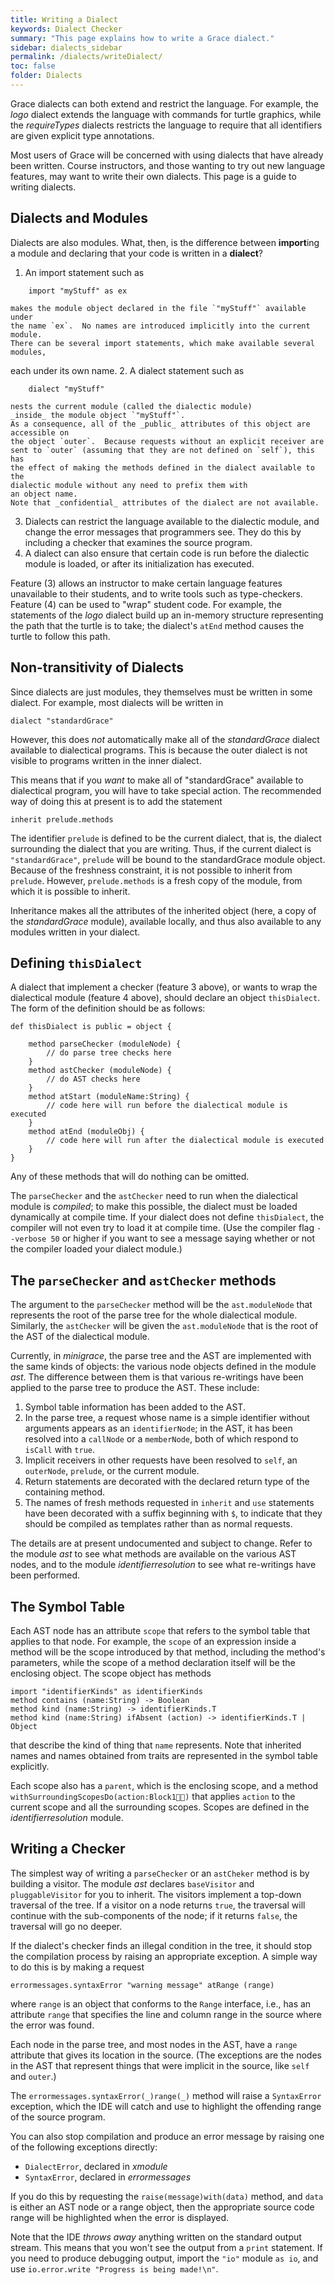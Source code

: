 ```yaml
---
title: Writing a Dialect
keywords: Dialect Checker
summary: "This page explains how to write a Grace dialect."
sidebar: dialects_sidebar
permalink: /dialects/writeDialect/
toc: false
folder: Dialects
---
```


Grace dialects can both extend and restrict the language.  For example,
the _logo_ dialect extends the language with commands for turtle graphics,
while the _requireTypes_ dialects restricts the language to require that
all identifiers are given explicit type annotations.

Most users of Grace will be concerned with using dialects that have already
been written.  Course instructors, and those wanting to try out new language
features, may want to write their own dialects.  This page is a guide to
writing dialects.

## Dialects and Modules

Dialects are also modules.  What, then, is the difference between **import**ing
a module and declaring that your code is written in a **dialect**?

 1. An import statement such as
```
    import "myStuff" as ex
```
    makes the module object declared in the file `"myStuff"` available under
    the name `ex`.  No names are introduced implicitly into the current module.
    There can be several import statements, which make available several modules,
each under its own name.
 2. A dialect statement such as
```
    dialect "myStuff"
```
    nests the current module (called the dialectic module)
    _inside_ the module object `"myStuff"`.
    As a consequence, all of the _public_ attributes of this object are accessible on
    the object `outer`.  Because requests without an explicit receiver are
    sent to `outer` (assuming that they are not defined on `self`), this has
    the effect of making the methods defined in the dialect available to the
    dialectic module without any need to prefix them with
    an object name.
    Note that _confidential_ attributes of the dialect are not available.
 3. Dialects can restrict the language available to the dialectic module,
    and change the error messages that
    programmers see.   They do this by including a checker that examines the
    source program.
 4. A dialect can also ensure that certain code is run
    before the dialectic module is loaded, or after its initialization has
    executed.

Feature (3) allows an instructor to make certain language features
unavailable to their students, and to write tools such as type-checkers.
Feature (4) can be used to "wrap" student code. For example, the
statements of the _logo_ dialect build up an in-memory structure representing
the path that the turtle is to take; the dialect's `atEnd` method causes the
turtle to follow this path.

## Non-transitivity of Dialects

Since dialects are just modules, they themselves must be written in some
dialect.  For example, most dialects will be written in
```
dialect "standardGrace"
```
However, this does _not_ automatically make all of the _standardGrace_ dialect
available to dialectical programs.  This is because the outer dialect is not
visible to programs written in the inner dialect.

This means that if you _want_ to make all of "standardGrace" available to
dialectical program, you will have to take special action.  The recommended way
of doing this at present is to add the statement
```
inherit prelude.methods
```
The identifier `prelude` is defined to be the current dialect, that is, the
dialect surrounding the dialect that you are writing.
Thus, if the current dialect is
`"standardGrace"`, `prelude` will be bound to the standardGrace module object.
Because of the freshness constraint, it is not possible to inherit from
`prelude`.  However, `prelude.methods` is a fresh copy of the module,
from which it is possible to inherit.

Inheritance makes all the attributes of the inherited object (here, a copy
of the _standardGrace_ module), available locally, and thus also available to
any modules written in your dialect.

## Defining `thisDialect`

A dialect that implement a checker (feature 3 above), or wants to wrap the
dialectical module (feature 4 above), should declare an object `thisDialect`.
The form of the definition should be as follows:
```
def thisDialect is public = object {

    method parseChecker (moduleNode) {
        // do parse tree checks here
    }
    method astChecker (moduleNode) {
        // do AST checks here
    }
    method atStart (moduleName:String) {
        // code here will run before the dialectical module is executed
    }
    method atEnd (moduleObj) {
        // code here will run after the dialectical module is executed
    }
}
```
Any of these methods that will do nothing can be omitted.

The `parseChecker` and the `astChecker` need to run when the dialectical module
is _compiled_; to make this possible, the dialect must be loaded dynamically
at compile time.
If your dialect does not define `thisDialect`, the compiler will not even
try to load it at compile time.  (Use the compiler flag `--verbose 50` or higher
if you want to see a message saying whether or not the compiler loaded your
dialect module.)

## The `parseChecker` and `astChecker` methods

The argument to the `parseChecker` method will be the `ast.moduleNode` that
represents the root of the parse tree for the whole dialectical module.
Similarly, the `astChecker`
will be given the `ast.moduleNode` that is the root of the AST of the
dialectical module.

Currently, in _minigrace_, the parse tree and the AST are implemented with the
same kinds of objects: the various node objects defined in the module _ast_.
The difference between them is that various re-writings
have been applied to the parse tree to
produce the AST.  These include:
 1. Symbol table information has been added to the AST.
 2. In the parse tree, a request whose name is a simple identifier without
    arguments appears as an `identifierNode`; in the AST, it has been resolved
    into a `callNode` or a `memberNode`, both of which respond to `isCall` with
    `true`.
 3. Implicit receivers in other requests have been resolved to `self`,
    an `outerNode`, `prelude`, or the current module.
 4. Return statements are decorated with the declared return type of the
    containing method.
 5. The names of fresh methods requested in `inherit` and `use` statements have been
    decorated with a suffix beginning with `$`, to indicate that they should
    be compiled as templates rather than as normal requests.

The details are at present undocumented and subject to change.
Refer to the module _ast_
to see what methods are available on the various AST nodes, and to the
module _identifierresolution_ to see what re-writings have been performed.

## The Symbol Table

Each AST node has an attribute `scope` that refers to the symbol table
that applies to that node.  For example, the `scope` of an expression
inside a method will be the scope introduced by that method, including the
method's parameters, while the scope of a method declaration itself will be 
the enclosing object.  The scope object has methods
```
import "identifierKinds" as identifierKinds
method contains (name:String) -> Boolean
method kind (name:String) -> identifierKinds.T 
method kind (name:String) ifAbsent (action) -> identifierKinds.T | Object
```
that describe the kind of thing that `name` represents.  Note that
inherited names and names obtained from traits are represented in the symbol
table explicitly.

Each scope also has a `parent`, which is the enclosing scope, and a method
`withSurroundingScopesDo(action:Block1)` that applies `action` to the current
scope and all the surrounding scopes.  Scopes are defined in the
_identifierresolution_ module.

## Writing a Checker

The simplest way of writing a `parseChecker` or an `astCheker` method is by 
building a visitor.  The module _ast_ declares `baseVisitor` and
`pluggableVisitor` for you to inherit.  The visitors implement a top-down
traversal of the tree.  If a visitor on a node returns `true`, the traversal will
continue with the sub-components of the node; if it returns `false`, the
traversal will go no deeper.

If the dialect's checker finds an illegal condition in the tree, it should stop 
the compilation process by raising an appropriate exception.
A simple way to do this is by making a request
```
errormessages.syntaxError "warning message" atRange (range)
```
where `range` is an object that conforms to the `Range` interface, i.e., has
an attribute `range` that specifies the line and column range in the source where the 
error was found.

Each node in the parse tree, and most nodes in the AST, have 
a `range` attribute that gives its location in the source.
(The exceptions are the nodes in the AST that represent 
things that were implicit in the source, like `self` and `outer`.)

The `errormessages.syntaxError(_)range(_)` method will raise a `SyntaxError` 
exception, which the IDE will catch and use to 
highlight the offending range of the source program.

You can also stop compilation and produce an error message by raising one of the
following exceptions directly:

 - `DialectError`, declared in *xmodule*
 - `SyntaxError`, declared in *errormessages*

If you do this by requesting the `raise(message)with(data)` method, and `data` is either
an AST node or a range object, then the appropriate source code range will
be highlighted when the error is displayed.

Note that the IDE _throws away_ anything written on the standard output stream.
This means that you won't see the output from a `print` statement.
If you need to produce debugging output,
import the `"io"` module `as io`,
and use `io.error.write "Progress is being made!\n"`.
